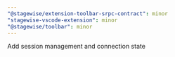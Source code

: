 ```yaml
---
"@stagewise/extension-toolbar-srpc-contract": minor
"stagewise-vscode-extension": minor
"@stagewise/toolbar": minor
---
```


Add session management and connection state
